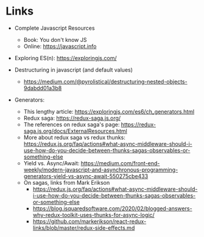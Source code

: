 # Links

- Complete Javascript Resources
  - Book: You don't know JS
  - Online: https://javascript.info

- Exploring ES(n): https://exploringjs.com/

- Destructuring in javascript (and default values)
  - https://medium.com/@pyrolistical/destructuring-nested-objects-9dabdd01a3b8

- Generators:
  - This lengthy article: https://exploringjs.com/es6/ch_generators.html
  - Redux saga: https://redux-saga.js.org/
  - The references on redux saga's page: https://redux-saga.js.org/docs/ExternalResources.html
  - More about redux saga vs redux thunks: https://redux.js.org/faq/actions#what-async-middleware-should-i-use-how-do-you-decide-between-thunks-sagas-observables-or-something-else
  - Yield vs. Async/Await: https://medium.com/front-end-weekly/modern-javascript-and-asynchronous-programming-generators-yield-vs-async-await-550275cbe433
  - On sagas, links from Mark Erikson
    - https://redux.js.org/faq/actions#what-async-middleware-should-i-use-how-do-you-decide-between-thunks-sagas-observables-or-something-else
    - https://blog.isquaredsoftware.com/2020/02/blogged-answers-why-redux-toolkit-uses-thunks-for-async-logic/
    - https://github.com/markerikson/react-redux-links/blob/master/redux-side-effects.md

